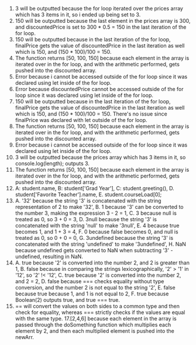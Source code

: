 1. 3 will be outputted because the for loop iterated over the prices array which has 3 items in it, so i ended up being set to 3.  
2. 150 will be outputted because the last element in the prices array is 300, and discountedPrice is set to 300 * 0.5 = 150 in the last iteration of the for loop.  
3. 150 will be outputted because in the last iteration of the for loop, finalPrice gets the value of discountedPrice in the last iteration as well which is 150, and (150 * 100)/100 = 150.  
4. The function returns [50, 100, 150] because each element in the array is iterated over in the for loop, and with the arithmetic performed, gets pushed into the discounted array.  
5. Error because i cannot be accessed outside of the for loop since it was declared using let inside of the for loop.  
6. Error because discountedPrice cannot be accessed outside of the for loop since it was declared using let inside of the for loop.  
7. 150 will be outputted because in the last iteration of the for loop, finalPrice gets the value of discountedPrice in the last iteration as well which is 150, and (150 * 100)/100 = 150. There's no issue since finalPrice was declared with let outside of the for loop.  
8. The function returns [50, 100, 150] because each element in the array is iterated over in the for loop, and with the arithmetic performed, gets pushed into the discounted array.  
9. Error because i cannot be accessed outside of the for loop since it was declared using let inside of the for loop.  
10. 3 will be outputted because the prices array which has 3 items in it, so console.log(length); outputs 3.  
11. The function returns [50, 100, 150] because each element in the array is iterated over in the for loop, and with the arithmetic performed, gets pushed into the discounted array.
12. A: student.name, B: student['Grad Year'], C: student.greeting(), D. student['Favorite Teacher'].name, E. student.courseLoad[0];  
13. A. '32' because the string '3' is concatenated with the string representation of 2 to make '32', B. 1 because '3' can be converted to the number 3, making the expression 3 - 2 = 1, C. 3 because null is treated as 0, so 3 + 0 = 3, D. 3null because the string '3' is concatenated with the string 'null' to make '3null', E. 4 because true becomes 1, and 1 + 3 = 4, F. 0 because false becomes 0, and null is treated as 0, so 0 + 0 = 0, G. 3undefined because the string '3' is concatenated with the string 'undefined' to make '3undefined', H. NaN because undefined gets converted to NaN when subtracting '3' - undefined, resulting in NaN.
14. A. true because '2' is converted into the number 2, and 2 is greater than 1, B. false because in comparing the strings lexicographically, '2' > '1' in '12', so '2' !< '12', C. true because '2' is converted into the number 2, and 2 = 2, D. false because === checks equality without type conversion, and the number 2 is not equal to the string '2', E. false because true because 1, and 1 is not equal to 2, F. true because Boolean(2) outputs true, and true === true.
15. == will convert the values on both sides to a common type and then check for equality, whereas === strictly checks if the values are equal with the same type.
17.[2,4,6] because each element in the array is passed through the doSomething function which multiplies each element by 2, and then each multiplied element is pushed into the newArr.
